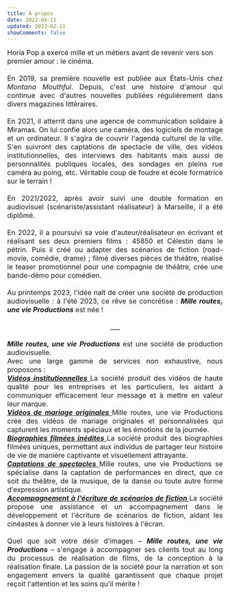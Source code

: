 ```yaml
---
title: A propos
date: 2022-04-11
updated: 2023-02-11
showComments: false
---
```

<p style='margin:0cm;font-size:16px;'>Horia Pop a exerc&eacute; mille et un m&eacute;tiers avant de revenir vers son premier amour&nbsp;: le cin&eacute;ma.</p>
<p style='margin:0cm;font-size:16px;'>&nbsp;</p>
<p style='margin:0cm;font-size:16px;text-align:justify;'>En 2019, sa premi&egrave;re nouvelle est publi&eacute;e aux &Eacute;tats-Unis chez <em>Montana Mouthful</em>. Depuis, c&apos;est une histoire d&apos;amour qui continue avec d&apos;autres nouvelles publi&eacute;es r&eacute;guli&egrave;rement dans divers magazines litt&eacute;raires.</p>
<p style='margin:0cm;font-size:16px;'>&nbsp;</p>
<p style='margin:0cm;font-size:16px;text-align:justify;'>En 2021, il atterrit dans une agence de communication solidaire &agrave; Miramas. On lui confie alors une cam&eacute;ra, des logiciels de montage et un ordinateur. Il s&apos;agira de couvrir l&apos;agenda culturel de la ville. S&apos;en suivront des captations de spectacle de ville, des vid&eacute;os institutionnelles, des interviews des habitants mais aussi de personnalit&eacute;s publiques locales, des sondages en pleins rue cam&eacute;ra au poing, etc. V&eacute;ritable coup de foudre et &eacute;cole formatrice sur le terrain&nbsp;!</p>
<p style='margin:0cm;font-size:16px;'>&nbsp;</p>
<p style='margin:0cm;font-size:16px;text-align:justify;'>En 2021/2022, apr&egrave;s avoir suivi une double formation en audiovisuel (sc&eacute;nariste/assistant r&eacute;alisateur) &agrave; Marseille, il a &eacute;t&eacute; dipl&ocirc;m&eacute;.</p>
<p style='margin:0cm;font-size:16px;text-align:justify;'>&nbsp;</p>
<p style='margin:0cm;font-size:16px;text-align:justify;'>En 2022, il a poursuivi sa voie d&apos;auteur/r&eacute;alisateur en &eacute;crivant et r&eacute;alisant ses deux premiers films&nbsp;: 45850 et C&eacute;lestin dans le p&eacute;trin. Puis il cr&eacute;&eacute; ou adapter des sc&eacute;narios de fiction (road-movie, com&eacute;die, drame)&nbsp;; film&eacute; diverses pi&egrave;ces de th&eacute;&acirc;tre, r&eacute;alis&eacute; le teaser promotionnel pour une compagnie de th&eacute;&acirc;tre, cr&eacute;e une bande-d&eacute;mo pour com&eacute;dien.</p>
<p style='margin:0cm;font-size:16px;text-align:justify;'>&nbsp;</p>
<p style='margin:0cm;font-size:16px;text-align:justify;'>Au printemps 2023, l&apos;id&eacute;e na&icirc;t de cr&eacute;er une soci&eacute;t&eacute; de production audiovisuelle : &agrave; l&apos;&eacute;t&eacute; 2023, ce r&ecirc;ve se concr&eacute;tise : <strong><em>Mille routes, une vie Productions</em></strong> est n&eacute;e !</p>
<p style='margin:0cm;font-size:16px;text-align:justify;'>&nbsp;</p>
<p style='margin:0cm;font-size:16px;text-align:center;'>___</p>
<p style='margin:0cm;font-size:16px;text-align:justify;'>&nbsp;</p>
<p style='margin:0cm;font-size:16px;text-align:justify;'><strong><em>Mille routes, une vie Productions</em></strong> est une soci&eacute;t&eacute; de production audiovisuelle.</p>
<p style='margin:0cm;font-size:16px;text-align:justify;'>Avec une large gamme de services non exhaustive, nous proposons : </p>
<p style='margin:0cm;font-size:16px;text-align:justify;'><a class="previous" href="/projets/entreprises"><strong><em>Vidéos institutionnelles  </em></strong><i class="fas fa-link"></i></a> La société produit des vidéos de haute qualité pour les entreprises et les particuliers, les aidant à communiquer efficacement leur message et à mettre en valeur leur marque.</p>
<p style='margin:0cm;font-size:16px;text-align:justify;'><a class="previous" href="/projets/mariages"><strong><em>Vidéos de mariage originales  </em></strong><i class="fas fa-link"></i></a> Mille routes, une vie Productions crée des vidéos de mariage originales et personnalisées qui capturent les moments spéciaux et les émotions de la journée.</p>
<p style='margin:0cm;font-size:16px;text-align:justify;'><a class="previous" href="/projets/biographies"><strong><em>Biographies filmées inédites  </em></strong><i class="fas fa-link"></i></a> La société produit des biographies filmées uniques, permettant aux individus de partager leur histoire de vie de manière captivante et visuellement attrayante.</p>
<p style='margin:0cm;font-size:16px;text-align:justify;'><a class="previous" href="/projets/spectacles"><strong><em>Captations de spectacles  </em></strong><i class="fas fa-link"></i></a> Mille routes, une vie Productions se spécialise dans la captation de performances en direct, que ce soit du théâtre, de la musique, de la danse ou toute autre forme d'expression artistique.</p>
<p style='margin:0cm;font-size:16px;text-align:justify;'><a class="previous" href="/projets/scenarios"><strong><em>Accompagnement à l'écriture de scénarios de fiction  </em></strong><i class="fas fa-link"></i></a> La société propose une assistance et un accompagnement dans le développement et l'écriture de scénarios de fiction, aidant les cinéastes à donner vie à leurs histoires à l'écran.</p>
<p style='margin:0cm;font-size:16px;text-align:justify;'><em>&nbsp;</em></p>
<p style='margin:0cm;font-size:16px;text-align:justify;'>Quel que soit votre d&eacute;sir d&apos;images &ndash; <strong><em>Mille routes, une vie Productions</em></strong> &ndash; s'engage à accompagner ses clients tout au long du processus de réalisation de films, de la conception à la réalisation finale. La passion de la société pour la narration et son engagement envers la qualité garantissent que chaque projet reçoit l'attention et les soins qu'il mérite !</p>
